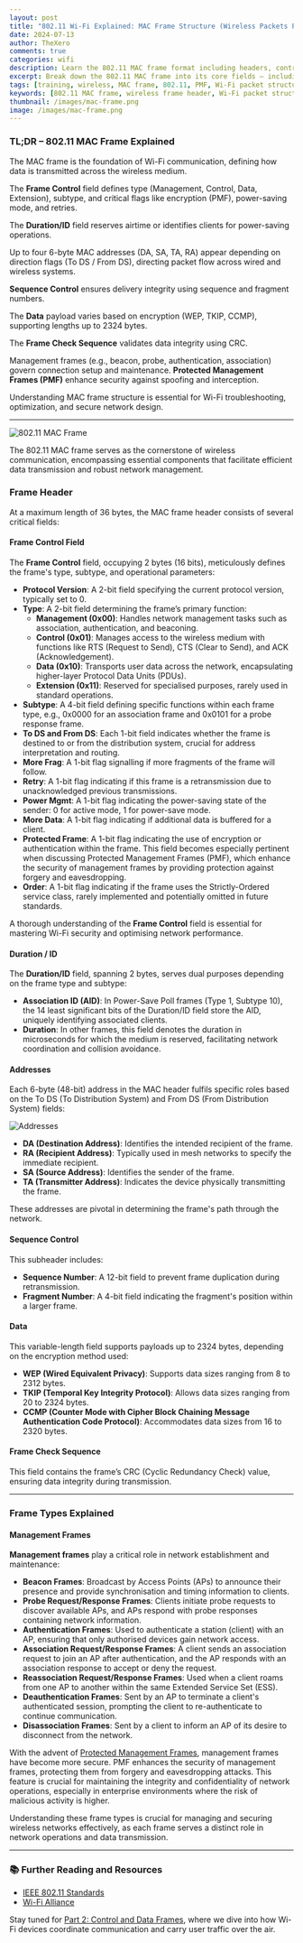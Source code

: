 ```yaml
---
layout: post  
title: "802.11 Wi-Fi Explained: MAC Frame Structure (Wireless Packets Part 1)"  
date: 2024-07-13  
author: TheXero  
comments: true  
categories: wifi  
description: Learn the 802.11 MAC frame format including headers, control fields, addressing, and sequence numbers. Understand how Wi-Fi frames are built and how they operate across networks.  
excerpt: Break down the 802.11 MAC frame into its core fields — including frame control, addresses, and FCS — to learn how Wi-Fi packets are transmitted and managed at the MAC layer.  
tags: [training, wireless, MAC frame, 802.11, PMF, Wi-Fi packet structure]  
keywords: [802.11 MAC frame, wireless frame header, Wi-Fi packet structure, MAC address fields, protected management frames, frame control 802.11, Wi-Fi data integrity, sequence control Wi-Fi, 802.11 management frames, PMF security, wireless fragmentation, frame check sequence, DS flag Wi-Fi, MAC frame diagram, duration ID Wi-Fi, MAC layer Wi-Fi, 802.11 protocol basics, Wi-Fi debugging, wireless network design]  
thumbnail: /images/mac-frame.png  
image: /images/mac-frame.png  
---
```


### TL;DR – 802.11 MAC Frame Explained

The MAC frame is the foundation of Wi-Fi communication, defining how data is transmitted across the wireless medium.

The **Frame Control** field defines type (Management, Control, Data, Extension), subtype, and critical flags like encryption (PMF), power-saving mode, and retries.

The **Duration/ID** field reserves airtime or identifies clients for power-saving operations.

Up to four 6-byte MAC addresses (DA, SA, TA, RA) appear depending on direction flags (To DS / From DS), directing packet flow across wired and wireless systems.

**Sequence Control** ensures delivery integrity using sequence and fragment numbers.

The **Data** payload varies based on encryption (WEP, TKIP, CCMP), supporting lengths up to 2324 bytes.

The **Frame Check Sequence** validates data integrity using CRC.

Management frames (e.g., beacon, probe, authentication, association) govern connection setup and maintenance. **Protected Management Frames (PMF)** enhance security against spoofing and interception.

Understanding MAC frame structure is essential for Wi-Fi troubleshooting, optimization, and secure network design.

---

![802.11 MAC Frame](/images/mac-frame.png)

The 802.11 MAC frame serves as the cornerstone of wireless communication, encompassing essential components that facilitate efficient data transmission and robust network management.

### Frame Header

At a maximum length of 36 bytes, the MAC frame header consists of several critical fields:

#### Frame Control Field

The **Frame Control** field, occupying 2 bytes (16 bits), meticulously defines the frame's type, subtype, and operational parameters:

- **Protocol Version**: A 2-bit field specifying the current protocol version, typically set to 0.
- **Type**: A 2-bit field determining the frame’s primary function:
    - **Management (0x00)**: Handles network management tasks such as association, authentication, and beaconing.
    - **Control (0x01)**: Manages access to the wireless medium with functions like RTS (Request to Send), CTS (Clear to Send), and ACK (Acknowledgement).
    - **Data (0x10)**: Transports user data across the network, encapsulating higher-layer Protocol Data Units (PDUs).
    - **Extension (0x11)**: Reserved for specialised purposes, rarely used in standard operations.
- **Subtype**: A 4-bit field defining specific functions within each frame type, e.g., 0x0000 for an association frame and 0x0101 for a probe response frame.
- **To DS and From DS**: Each 1-bit field indicates whether the frame is destined to or from the distribution system, crucial for address interpretation and routing.
- **More Frag**: A 1-bit flag signalling if more fragments of the frame will follow.
- **Retry**: A 1-bit flag indicating if this frame is a retransmission due to unacknowledged previous transmissions.
- **Power Mgmt**: A 1-bit flag indicating the power-saving state of the sender: 0 for active mode, 1 for power-save mode.
- **More Data**: A 1-bit flag indicating if additional data is buffered for a client.
- **Protected Frame**: A 1-bit flag indicating the use of encryption or authentication within the frame. This field becomes especially pertinent when discussing Protected Management Frames (PMF), which enhance the security of management frames by providing protection against forgery and eavesdropping.
- **Order**: A 1-bit flag indicating if the frame uses the Strictly-Ordered service class, rarely implemented and potentially omitted in future standards.

A thorough understanding of the **Frame Control** field is essential for mastering Wi-Fi security and optimising network performance.

#### Duration / ID

The **Duration/ID** field, spanning 2 bytes, serves dual purposes depending on the frame type and subtype:

- **Association ID (AID)**: In Power-Save Poll frames (Type 1, Subtype 10), the 14 least significant bits of the Duration/ID field store the AID, uniquely identifying associated clients.
- **Duration**: In other frames, this field denotes the duration in microseconds for which the medium is reserved, facilitating network coordination and collision avoidance.

#### Addresses

Each 6-byte (48-bit) address in the MAC header fulfils specific roles based on the To DS (To Distribution System) and From DS (From Distribution System) fields:

![Addresses](/images/addresses.png)

- **DA (Destination Address)**: Identifies the intended recipient of the frame.
- **RA (Recipient Address)**: Typically used in mesh networks to specify the immediate recipient.
- **SA (Source Address)**: Identifies the sender of the frame.
- **TA (Transmitter Address)**: Indicates the device physically transmitting the frame.

These addresses are pivotal in determining the frame's path through the network.

#### Sequence Control

This subheader includes:

- **Sequence Number**: A 12-bit field to prevent frame duplication during retransmission.
- **Fragment Number**: A 4-bit field indicating the fragment's position within a larger frame.

#### Data

This variable-length field supports payloads up to 2324 bytes, depending on the encryption method used:

- **WEP (Wired Equivalent Privacy)**: Supports data sizes ranging from 8 to 2312 bytes.
- **TKIP (Temporal Key Integrity Protocol)**: Allows data sizes ranging from 20 to 2324 bytes.
- **CCMP (Counter Mode with Cipher Block Chaining Message Authentication Code Protocol)**: Accommodates data sizes from 16 to 2320 bytes.

#### Frame Check Sequence

This field contains the frame’s CRC (Cyclic Redundancy Check) value, ensuring data integrity during transmission.

---

### Frame Types Explained

#### Management Frames

**Management frames** play a critical role in network establishment and maintenance:

- **Beacon Frames**: Broadcast by Access Points (APs) to announce their presence and provide synchronisation and timing information to clients.
- **Probe Request/Response Frames**: Clients initiate probe requests to discover available APs, and APs respond with probe responses containing network information.
- **Authentication Frames**: Used to authenticate a station (client) with an AP, ensuring that only authorised devices gain network access.
- **Association Request/Response Frames**: A client sends an association request to join an AP after authentication, and the AP responds with an association response to accept or deny the request.
- **Reassociation Request/Response Frames**: Used when a client roams from one AP to another within the same Extended Service Set (ESS).
- **Deauthentication Frames**: Sent by an AP to terminate a client's authenticated session, prompting the client to re-authenticate to continue communication.
- **Disassociation Frames**: Sent by a client to inform an AP of its desire to disconnect from the network.

With the advent of [Protected Management Frames](Understanding-PMF), management frames have become more secure. PMF enhances the security of management frames, protecting them from forgery and eavesdropping attacks. This feature is crucial for maintaining the integrity and confidentiality of network operations, especially in enterprise environments where the risk of malicious activity is higher.

Understanding these frame types is crucial for managing and securing wireless networks effectively, as each frame serves a distinct role in network operations and data transmission.

---

### 📚 Further Reading and Resources

- [IEEE 802.11 Standards](https://www.ieee.org/)
- [Wi-Fi Alliance](https://www.wi-fi.org/)

Stay tuned for [Part 2: Control and Data Frames](/wifi/understanding-wireless-packets-part2), where we dive into how Wi-Fi devices coordinate communication and carry user traffic over the air.
